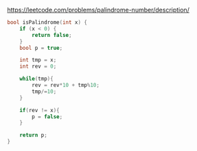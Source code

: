 https://leetcode.com/problems/palindrome-number/description/

```C
bool isPalindrome(int x) {
    if (x < 0) {
        return false;
    }
    bool p = true;

    int tmp = x;
    int rev = 0;

    while(tmp){
        rev = rev*10 + tmp%10;
        tmp/=10;
    }

    if(rev != x){
        p = false;
    }

    return p;
}
```
